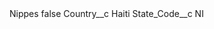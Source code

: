 <?xml version="1.0" encoding="UTF-8"?>
<CustomMetadata xmlns="http://soap.sforce.com/2006/04/metadata" xmlns:xsi="http://www.w3.org/2001/XMLSchema-instance" xmlns:xsd="http://www.w3.org/2001/XMLSchema">
    <label>Nippes</label>
    <protected>false</protected>
    <values>
        <field>Country__c</field>
        <value xsi:type="xsd:string">Haiti</value>
    </values>
    <values>
        <field>State_Code__c</field>
        <value xsi:type="xsd:string">NI</value>
    </values>
</CustomMetadata>
